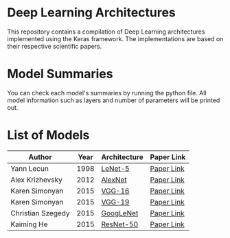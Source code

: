 # Deep Learning Architectures

 This repository contains a compilation of Deep Learning architectures implemented using the Keras framework. The implementations are based on their respective scientific papers. 


# Model Summaries

You can check each model's summaries by running the python file. All model information such as layers and number of parameters will be printed out.


# List of Models

| Author            | Year | Architecture                                                                                           | Paper Link                                                        |
| ----------------- | ---- | ------------------------------------------------------------------------------------------------------ | ----------------------------------------------------------------- |
| Yann Lecun        | 1998 | [LeNet-5](https://github.com/andrematte/deep-learning-architectures/blob/master/models/lenet5.py)      | [Paper Link](http://yann.lecun.com/exdb/publis/pdf/lecun-01a.pdf) |
| Alex Krizhevsky   | 2012 | [AlexNet](https://github.com/andrematte/deep-learning-architectures/blob/master/models/alexnet.py)     | [Paper Link](https://dl.acm.org/doi/10.1145/3065386)              |
| Karen Simonyan    | 2015 | [VGG-16](https://github.com/andrematte/deep-learning-architectures/blob/master/models/vgg16.py)        | [Paper Link](http://arxiv.org/abs/1409.1556)                      |
| Karen Simonyan    | 2015 | [VGG-19](https://github.com/andrematte/deep-learning-architectures/blob/master/models/vgg19.py)        | [Paper Link](http://arxiv.org/abs/1409.1556)                      |
| Christian Szegedy | 2015 | [GoogLeNet](https://github.com/andrematte/deep-learning-architectures/blob/master/models/googlenet.py) | [Paper Link](http://ieeexplore.ieee.org/document/7298594/)        |
| Kaiming He        | 2015 | [ResNet-50](https://github.com/andrematte/deep-learning-architectures/blob/master/models/resnet50.py)  | [Paper Link](https://arxiv.org/pdf/1512.03385.pdf)                |
